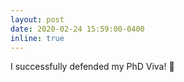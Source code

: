 ```yaml
---
layout: post
date: 2020-02-24 15:59:00-0400
inline: true
---
```


I successfully defended my PhD Viva! :tada:
